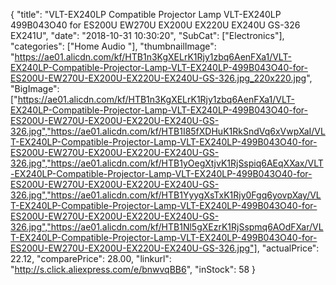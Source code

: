 {
	"title": "VLT-EX240LP Compatible Projector Lamp VLT-EX240LP   499B043O40 for ES200U   EW270U   EX200U   EX220U   EX240U   GS-326   EX241U",
	"date": "2018-10-31 10:30:20",
	"SubCat": ["Electronics"],
	"categories": ["Home Audio "],
	"thumbnailImage": "https://ae01.alicdn.com/kf/HTB1n3KgXELrK1Rjy1zbq6AenFXa1/VLT-EX240LP-Compatible-Projector-Lamp-VLT-EX240LP-499B043O40-for-ES200U-EW270U-EX200U-EX220U-EX240U-GS-326.jpg_220x220.jpg",
	"BigImage": ["https://ae01.alicdn.com/kf/HTB1n3KgXELrK1Rjy1zbq6AenFXa1/VLT-EX240LP-Compatible-Projector-Lamp-VLT-EX240LP-499B043O40-for-ES200U-EW270U-EX200U-EX220U-EX240U-GS-326.jpg","https://ae01.alicdn.com/kf/HTB1I85fXDHuK1RkSndVq6xVwpXaI/VLT-EX240LP-Compatible-Projector-Lamp-VLT-EX240LP-499B043O40-for-ES200U-EW270U-EX200U-EX220U-EX240U-GS-326.jpg","https://ae01.alicdn.com/kf/HTB1yOegXtjvK1RjSspiq6AEqXXax/VLT-EX240LP-Compatible-Projector-Lamp-VLT-EX240LP-499B043O40-for-ES200U-EW270U-EX200U-EX220U-EX240U-GS-326.jpg","https://ae01.alicdn.com/kf/HTB1YyygXsTxK1Rjy0Fgq6yovpXay/VLT-EX240LP-Compatible-Projector-Lamp-VLT-EX240LP-499B043O40-for-ES200U-EW270U-EX200U-EX220U-EX240U-GS-326.jpg","https://ae01.alicdn.com/kf/HTB1Nl5gXEzrK1RjSspmq6AOdFXar/VLT-EX240LP-Compatible-Projector-Lamp-VLT-EX240LP-499B043O40-for-ES200U-EW270U-EX200U-EX220U-EX240U-GS-326.jpg"],
	"actualPrice": 22.12,
	"comparePrice": 28.00,
	"linkurl": "http://s.click.aliexpress.com/e/bnwvqBB6",
	"inStock": 58
}
